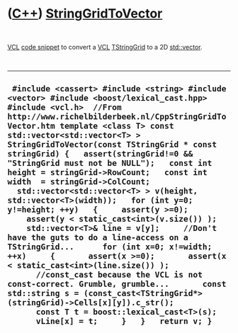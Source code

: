 



 

 

 

 

 

([C++](Cpp.htm)) [StringGridToVector](CppStringGridToVector.htm)
================================================================

 

[VCL](CppVcl.htm) [code snippet](CppCodeSnippets.htm) to convert a
[VCL](CppVcl.htm) [TStringGrid](CppTStringGrid.htm) to a 2D
[std::vector](CppVector.htm).

 

  ------------------------------------------------------------------------------------------------------------------------------------------------------------------------------------------------------------------------------------------------------------------------------------------------------------------------------------------------------------------------------------------------------------------------------------------------------------------------------------------------------------------------------------------------------------------------------------------------------------------------------------------------------------------------------------------------------------------------------------------------------------------------------------------------------------------------------------------------------------------------------------------------------------------------------------------------------------------------------------------------------------------------------------------------------------------------------------------------------
  ` #include <cassert> #include <string> #include <vector> #include <boost/lexical_cast.hpp> #include <vcl.h>  //From http://www.richelbilderbeek.nl/CppStringGridToVector.htm template <class T> const std::vector<std::vector<T> > StringGridToVector(const TStringGrid * const stringGrid) {   assert(stringGrid!=0 && "StringGrid must not be NULL");   const int height = stringGrid->RowCount;   const int width  = stringGrid->ColCount;   std::vector<std::vector<T> > v(height, std::vector<T>(width));   for (int y=0; y!=height; ++y)   {     assert(y >=0);     assert(y < static_cast<int>(v.size()) );     std::vector<T>& line = v[y];     //Don't have the guts to do a line-access on a TStringGrid...      for (int x=0; x!=width; ++x)     {       assert(x >=0);       assert(x < static_cast<int>(line.size()) );       //const_cast because the VCL is not const-correct. Grumble, grumble...       const std::string s = (const_cast<TStringGrid*>(stringGrid)->Cells[x][y]).c_str();       const T t = boost::lexical_cast<T>(s);       vLine[x] = t;     }   }   return v; }`
  ------------------------------------------------------------------------------------------------------------------------------------------------------------------------------------------------------------------------------------------------------------------------------------------------------------------------------------------------------------------------------------------------------------------------------------------------------------------------------------------------------------------------------------------------------------------------------------------------------------------------------------------------------------------------------------------------------------------------------------------------------------------------------------------------------------------------------------------------------------------------------------------------------------------------------------------------------------------------------------------------------------------------------------------------------------------------------------------------------

 

 

 

 

 





 




